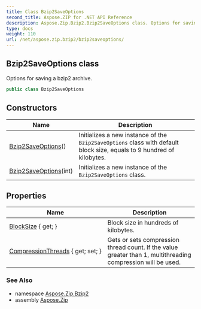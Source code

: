 ```yaml
---
title: Class Bzip2SaveOptions
second_title: Aspose.ZIP for .NET API Reference
description: Aspose.Zip.Bzip2.Bzip2SaveOptions class. Options for saving a bzip2 archive
type: docs
weight: 110
url: /net/aspose.zip.bzip2/bzip2saveoptions/
---
```

## Bzip2SaveOptions class

Options for saving a bzip2 archive.

```csharp
public class Bzip2SaveOptions
```

## Constructors

| Name | Description |
| --- | --- |
| [Bzip2SaveOptions](bzip2saveoptions/#constructor)() | Initializes a new instance of the `Bzip2SaveOptions` class with default block size, equals to 9 hundred of kilobytes. |
| [Bzip2SaveOptions](bzip2saveoptions/#constructor_1)(int) | Initializes a new instance of the `Bzip2SaveOptions` class. |

## Properties

| Name | Description |
| --- | --- |
| [BlockSize](../../aspose.zip.bzip2/bzip2saveoptions/blocksize/) { get; } | Block size in hundreds of kilobytes. |
| [CompressionThreads](../../aspose.zip.bzip2/bzip2saveoptions/compressionthreads/) { get; set; } | Gets or sets compression thread count. If the value greater than 1, multithreading compression will be used. |

### See Also

* namespace [Aspose.Zip.Bzip2](../../aspose.zip.bzip2/)
* assembly [Aspose.Zip](../../)


